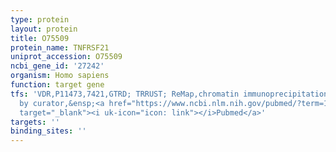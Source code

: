 ```yaml
---
type: protein
layout: protein
title: O75509
protein_name: TNFRSF21
uniprot_accession: O75509
ncbi_gene_id: '27242'
organism: Homo sapiens
function: target gene
tfs: 'VDR,P11473,7421,GTRD; TRRUST; ReMap,chromatin immunoprecipitation assay; inferred
  by curator,&ensp;<a href="https://www.ncbi.nlm.nih.gov/pubmed/?term=12520529%5Buid%5D"
  target="_blank"><i uk-icon="icon: link"></i>Pubmed</a>'
targets: ''
binding_sites: ''
---
```

